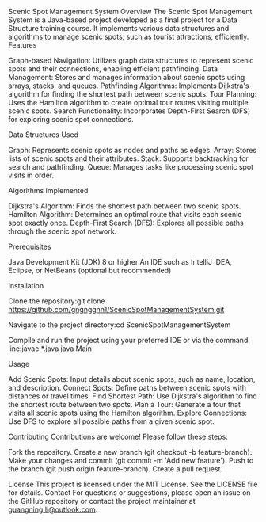 Scenic Spot Management System
Overview
The Scenic Spot Management System is a Java-based project developed as a final project for a Data Structure training course. It implements various data structures and algorithms to manage scenic spots, such as tourist attractions, efficiently.
Features

Graph-based Navigation: Utilizes graph data structures to represent scenic spots and their connections, enabling efficient pathfinding.
Data Management: Stores and manages information about scenic spots using arrays, stacks, and queues.
Pathfinding Algorithms: Implements Dijkstra's algorithm for finding the shortest path between scenic spots.
Tour Planning: Uses the Hamilton algorithm to create optimal tour routes visiting multiple scenic spots.
Search Functionality: Incorporates Depth-First Search (DFS) for exploring scenic spot connections.

Data Structures Used

Graph: Represents scenic spots as nodes and paths as edges.
Array: Stores lists of scenic spots and their attributes.
Stack: Supports backtracking for search and pathfinding.
Queue: Manages tasks like processing scenic spot visits in order.

Algorithms Implemented

Dijkstra's Algorithm: Finds the shortest path between two scenic spots.
Hamilton Algorithm: Determines an optimal route that visits each scenic spot exactly once.
Depth-First Search (DFS): Explores all possible paths through the scenic spot network.

Prerequisites

Java Development Kit (JDK) 8 or higher
An IDE such as IntelliJ IDEA, Eclipse, or NetBeans (optional but recommended)

Installation

Clone the repository:git clone https://github.com/gngnggnn1/ScenicSpotManagementSystem.git


Navigate to the project directory:cd ScenicSpotManagementSystem


Compile and run the project using your preferred IDE or via the command line:javac *.java
java Main



Usage

Add Scenic Spots: Input details about scenic spots, such as name, location, and description.
Connect Spots: Define paths between scenic spots with distances or travel times.
Find Shortest Path: Use Dijkstra's algorithm to find the shortest route between two spots.
Plan a Tour: Generate a tour that visits all scenic spots using the Hamilton algorithm.
Explore Connections: Use DFS to explore all possible paths from a given scenic spot.

Contributing
Contributions are welcome! Please follow these steps:

Fork the repository.
Create a new branch (git checkout -b feature-branch).
Make your changes and commit (git commit -m 'Add new feature').
Push to the branch (git push origin feature-branch).
Create a pull request.

License
This project is licensed under the MIT License. See the LICENSE file for details.
Contact
For questions or suggestions, please open an issue on the GitHub repository or contact the project maintainer at guangning.li@outlook.com.
